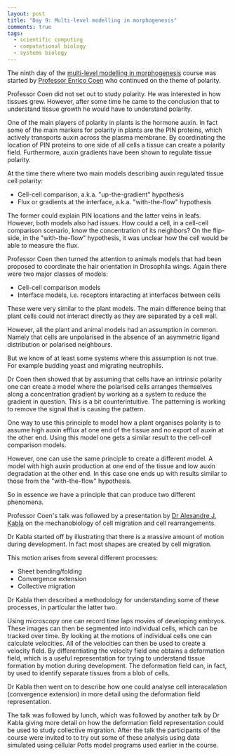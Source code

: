 ```yaml
---
layout: post
title: "Day 9: Multi-level modelling in morphogenesis"
comments: true
tags:
  - scientific computing
  - computational biology
  - systems biology
---
```


The ninth day of the
[multi-level modelling in morphogenesis](https://www.jic.ac.uk/whats-on/events/2015/07/embo-practical-course-2015/)
course was started by
[Professor Enrico Coen](https://www.jic.ac.uk/directory/enrico-coen/)
who continued on the theme of polarity.

Professor Coen did not set out to study polarity. He was interested in how
tissues grew. However, after some time he came to the conclusion that to
understand tissue growth he would have to understand polarity.

One of the main players of polarity in plants is the hormone auxin.
In fact some of the main markers for polarity in plants are the PIN proteins,
which actively transports auxin across the plasma membrane. By coordinating
the location of PIN proteins to one side of all cells a tissue
can create a polarity field. Furthermore, auxin gradients have been shown
to regulate tissue polarity.

At the time there where two main models describing auxin regulated tissue cell
polarity:

- Cell-cell comparison, a.k.a. "up-the-gradient" hypothesis
- Flux or gradients at the interface, a.k.a. "with-the-flow" hypothesis

The former could explain PIN locations and the latter veins in leafs.
However, both models also had issues. How could a cell, in a cell-cell comparison
scenario, know the concentration of its neighbors? On the flip-side, in the
"with-the-flow" hypothesis, it was unclear how the cell would be able to
measure the flux.

Professor Coen then turned the attention to animals  models that
had been proposed to coordinate the hair orientation in Drosophila wings.
Again there were two major classes of models:

- Cell-cell comparison models
- Interface models, i.e. receptors intaracting at interfaces between cells

These were very similar to the plant models. The main difference being that
plant cells could not interact directly as they are separated by a cell wall.

However, all the plant and animal models had an assumption in common. Namely
that cells are unpolarised in the absence of an asymmetric ligand distribution
or polarised neighbours.

But we know of at least some systems where this assumption is not true.
For example budding yeast and migrating neutrophils.

Dr Coen then showed that by assuming that cells have an intrinsic polarity one
can create a model where the polarised cells arranges themselves along
a concentration gradient by working as a system to reduce the gradient in question.
This is a bit counterintuitive.
The patterning is working to remove the signal that is causing the pattern.

One way to use this principle to model how a plant organises polarity is to
assume high auxin efflux at one end of the tissue and no export of auxin at the
other end.  Using this model one gets a similar result to the cell-cell
comparison models.

However, one can use the same principle to create a different model.
A model with high auxin production at one end of the tissue and low
auxin degradation at the other end. In this case one ends up with
results similar to those from the "with-the-flow" hypothesis.

So in essence we have a principle that can produce two different phenomena.


Professor Coen's talk was followed by a presentation by
[Dr Alexandre J. Kabla](http://kalab.emma.cam.ac.uk/index.php)
on the mechanobiology of cell migration and cell rearrangements.

Dr Kabla started off by illustrating that there is a massive amount
of motion during development. In fact most shapes are created by
cell migration.

This motion arises from several different processes:

- Sheet bending/folding
- Convergence extension
- Collective migration

Dr Kabla then described a methodology for understanding some of these
processes, in particular the latter two.

Using microscopy one can record time laps movies of developing embryos.
These images can then be segmented into individual cells, which can be
tracked over time. By looking at the motions of individual cells one can
calculate velocities. All of the velocities can then be used to
create a velocity field. By differentiating the velocity field one
obtains a deformation field, which is a useful representation for
trying to understand tissue formation by motion during development.
The deformation field can, in fact, by used to identify separate
tissues from a blob of cells.

Dr Kabla then went on to describe how one could analyse cell interacalation
(convergence extension) in more detail using the deformation field
representation.

The talk was followed by lunch, which was followed by another talk by Dr Kabla
giving more detail on how the deformation field representation could be used to
study collective migration. After the talk the participants of the course were
invited to to try out some of these analysis using data simulated using
cellular Potts model programs used earlier in the course.

